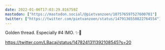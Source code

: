 ```yaml
---
date: 2022-01-06T17:03:29.816759Z
mastodon: ["https://mastodon.social/@pietvanzoen/107576597527600701"]
twitter: ["https://twitter.com/pietvanzoen/status/1479136550822764554"]
---
```

Golden thread. Especially #4 IMO. ✨🧵 

https://twitter.com/LBacaj/status/1478241311392108545?s=20
